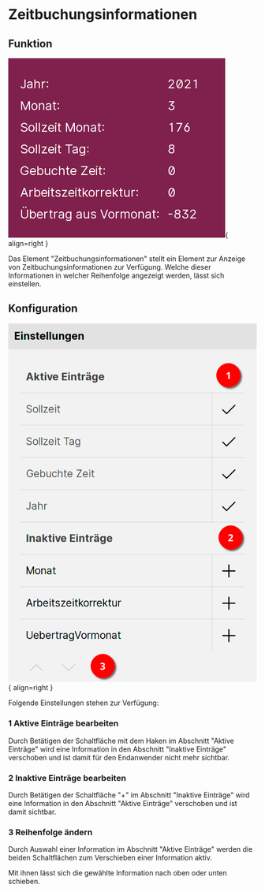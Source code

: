 # Zeitbuchungsinformationen

## Funktion

![Zeitbuchungsinformationen Bsp](./zeitbuchungen-bsp.png#small){ align=right }

Das Element "Zeitbuchungsinformationen" stellt ein Element zur Anzeige von Zeitbuchungsinformationen zur Verfügung. Welche dieser Informationen in welcher Reihenfolge angezeigt werden, lässt sich einstellen.

<div class="clear"></div>

## Konfiguration

![Konfiguration Übersicht](./zeitbuchungen-editor.png#small){ align=right }

Folgende Einstellungen stehen zur Verfügung:

<div class="clear"></div>

### <span class="number space-right">1</span> Aktive Einträge bearbeiten

Durch Betätigen der Schaltfläche mit dem Haken im Abschnitt "Aktive Einträge" wird eine Information in den Abschnitt "Inaktive Einträge" verschoben und ist damit für den Endanwender nicht mehr sichtbar.

### <span class="number space-right">2</span> Inaktive Einträge bearbeiten

Durch Betätigen der Schaltfläche "+" im Abschnitt "Inaktive Einträge" wird eine Information in den Abschnitt "Aktive Einträge" verschoben und ist damit sichtbar.

### <span class="number space-right">3</span> Reihenfolge ändern

Durch Auswahl einer Information im Abschnitt "Aktive Einträge" werden die beiden Schaltflächen zum Verschieben einer Information aktiv.

Mit ihnen lässt sich die gewählte Information nach oben oder unten schieben.
